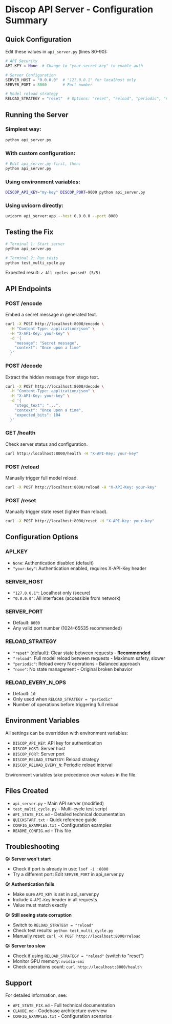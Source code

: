 # Discop API Server - Configuration Summary

## Quick Configuration

Edit these values in `api_server.py` (lines 80-90):

```python
# API Security
API_KEY = None  # Change to "your-secret-key" to enable auth

# Server Configuration
SERVER_HOST = "0.0.0.0"  # "127.0.0.1" for localhost only
SERVER_PORT = 8000       # Port number

# Model reload strategy
RELOAD_STRATEGY = "reset"  # Options: "reset", "reload", "periodic", "none"
```

## Running the Server

### Simplest way:
```bash
python api_server.py
```

### With custom configuration:
```bash
# Edit api_server.py first, then:
python api_server.py
```

### Using environment variables:
```bash
DISCOP_API_KEY="my-key" DISCOP_PORT=9000 python api_server.py
```

### Using uvicorn directly:
```bash
uvicorn api_server:app --host 0.0.0.0 --port 8000
```

## Testing the Fix

```bash
# Terminal 1: Start server
python api_server.py

# Terminal 2: Run tests
python test_multi_cycle.py
```

Expected result: `✓ All cycles passed! (5/5)`

## API Endpoints

### POST /encode
Embed a secret message in generated text.

```bash
curl -X POST http://localhost:8000/encode \
  -H "Content-Type: application/json" \
  -H "X-API-Key: your-key" \
  -d '{
    "message": "Secret message",
    "context": "Once upon a time"
  }'
```

### POST /decode
Extract the hidden message from stego text.

```bash
curl -X POST http://localhost:8000/decode \
  -H "Content-Type: application/json" \
  -H "X-API-Key: your-key" \
  -d '{
    "stego_text": "...",
    "context": "Once upon a time",
    "expected_bits": 104
  }'
```

### GET /health
Check server status and configuration.

```bash
curl http://localhost:8000/health -H "X-API-Key: your-key"
```

### POST /reload
Manually trigger full model reload.

```bash
curl -X POST http://localhost:8000/reload -H "X-API-Key: your-key"
```

### POST /reset
Manually trigger state reset (lighter than reload).

```bash
curl -X POST http://localhost:8000/reset -H "X-API-Key: your-key"
```

## Configuration Options

### API_KEY
- `None`: Authentication disabled (default)
- `"your-key"`: Authentication enabled, requires X-API-Key header

### SERVER_HOST
- `"127.0.0.1"`: Localhost only (secure)
- `"0.0.0.0"`: All interfaces (accessible from network)

### SERVER_PORT
- Default: `8000`
- Any valid port number (1024-65535 recommended)

### RELOAD_STRATEGY
- `"reset"` (default): Clear state between requests - **Recommended**
- `"reload"`: Full model reload between requests - Maximum safety, slower
- `"periodic"`: Reload every N operations - Balanced approach
- `"none"`: No state management - Original broken behavior

### RELOAD_EVERY_N_OPS
- Default: `10`
- Only used when `RELOAD_STRATEGY = "periodic"`
- Number of operations before triggering full reload

## Environment Variables

All settings can be overridden with environment variables:

- `DISCOP_API_KEY`: API key for authentication
- `DISCOP_HOST`: Server host
- `DISCOP_PORT`: Server port
- `DISCOP_RELOAD_STRATEGY`: Reload strategy
- `DISCOP_RELOAD_EVERY_N`: Periodic reload interval

Environment variables take precedence over values in the file.

## Files Created

- `api_server.py` - Main API server (modified)
- `test_multi_cycle.py` - Multi-cycle test script
- `API_STATE_FIX.md` - Detailed technical documentation
- `QUICKSTART.txt` - Quick reference guide
- `CONFIG_EXAMPLES.txt` - Configuration examples
- `README_CONFIG.md` - This file

## Troubleshooting

**Q: Server won't start**
- Check if port is already in use: `lsof -i :8000`
- Try a different port: Edit `SERVER_PORT` in api_server.py

**Q: Authentication fails**
- Make sure `API_KEY` is set in api_server.py
- Include `X-API-Key` header in all requests
- Value must match exactly

**Q: Still seeing state corruption**
- Switch to `RELOAD_STRATEGY = "reload"`
- Check test results: `python test_multi_cycle.py`
- Manually reset: `curl -X POST http://localhost:8000/reload`

**Q: Server too slow**
- Check if using `RELOAD_STRATEGY = "reload"` (switch to "reset")
- Monitor GPU memory: `nvidia-smi`
- Check operations count: `curl http://localhost:8000/health`

## Support

For detailed information, see:
- `API_STATE_FIX.md` - Full technical documentation
- `CLAUDE.md` - Codebase architecture overview
- `CONFIG_EXAMPLES.txt` - Configuration scenarios
